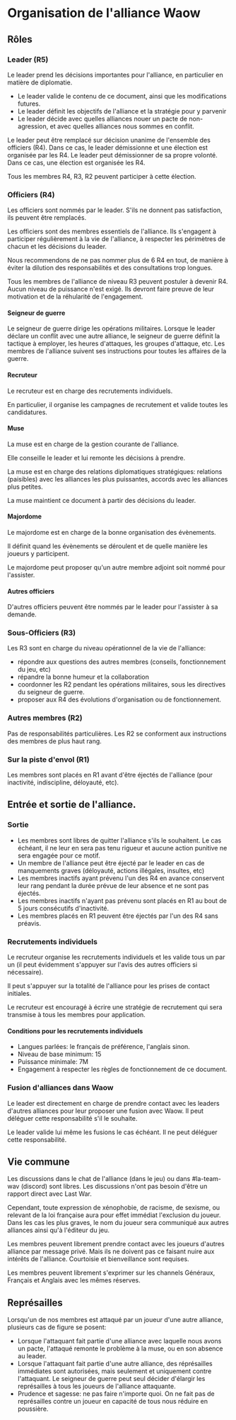 # Organisation de l'alliance Waow

## Rôles

### Leader (R5)

Le leader prend les décisions importantes pour l'alliance, en particulier en matière de diplomatie.

- Le leader valide le contenu de ce document, ainsi que les modifications futures.
- Le leader définit les objectifs de l'alliance et la stratégie pour y parvenir
- Le leader décide avec quelles alliances nouer un pacte de non-agression, et avec quelles alliances nous sommes en conflit.

Le leader peut être remplacé sur décision unanime de l'ensemble des officiers (R4). Dans ce cas, le leader démissionne et une élection est organisée par les R4.
Le leader peut démissionner de sa propre volonté. Dans ce cas, une élection est organisée les R4.

Tous les membres R4, R3, R2 peuvent participer à cette élection.

### Officiers (R4)

Les officiers sont nommés par le leader. S'ils ne donnent pas satisfaction, ils peuvent être remplacés.

Les officiers sont des membres essentiels de l'alliance. Ils s'engagent à participer régulièrement à la vie de l'alliance, à respecter les périmètres de chacun et les décisions du leader.

Nous recommendons de ne pas nommer plus de 6 R4 en tout, de manière à éviter la dilution des responsabilités et des consultations trop longues.

Tous les membres de l'alliance de niveau R3 peuvent postuler à devenir R4. Aucun niveau de puissance n'est exigé. Ils devront faire preuve de leur motivation et de la réhularité de l'engagement.


#### Seigneur de guerre

Le seigneur de guerre dirige les opérations militaires. Lorsque le leader déclare un conflit avec une autre alliance, le seigneur de guerre définit la tactique à employer, les heures d'attaques, les groupes d'attaque, etc. Les membres de l'alliance suivent ses instructions pour toutes les affaires de la guerre.

#### Recruteur

Le recruteur est en charge des recrutements individuels.

En particulier, il organise les campagnes de recrutement et valide toutes les candidatures.

#### Muse

La muse est en charge de la gestion courante de l'alliance.

Elle conseille le leader et lui remonte les décisions à prendre.

La muse est en charge des relations diplomatiques stratégiques: relations (paisibles) avec les alliances les plus puissantes, accords avec les alliances plus petites. 

La muse maintient ce document à partir des décisions du leader.


#### Majordome

Le majordome est en charge de la bonne organisation des évènements.

Il définit quand les évènements se déroulent et de quelle manière les joueurs y participent.

Le majordome peut proposer qu'un autre membre adjoint soit nommé pour l'assister.

#### Autres officiers

D'autres officiers peuvent être nommés par le leader pour l'assister à sa demande. 

### Sous-Officiers (R3)

Les R3 sont en charge du niveau opérationnel de la vie de l'alliance:

- répondre aux questions des autres membres (conseils, fonctionnement du jeu, etc)
- répandre la bonne humeur et la collaboration
- coordonner les R2 pendant les opérations militaires, sous les directives du seigneur de guerre.
- proposer aux R4 des évolutions d'organisation ou de fonctionnement.

### Autres membres (R2)

Pas de responsabilités particulières. Les R2 se conforment aux instructions des membres de plus haut rang.

### Sur la piste d'envol (R1)

Les membres sont placés en R1 avant d'être éjectés de l'alliance (pour inactivité, indiscipline, déloyauté, etc).


## Entrée et sortie de l'alliance.

### Sortie

- Les membres sont libres de quitter l'alliance s'ils le souhaitent. Le cas échéant, il ne leur en sera pas tenu rigueur et aucune action punitive ne sera engagée pour ce motif.
- Un membre de l'alliance peut être éjecté par le leader en cas de manquements graves (déloyauté, actions illégales, insultes, etc)
- Les membres inactifs ayant prévenu l'un des R4 en avance conservent leur rang pendant la durée prévue de leur absence et ne sont pas éjectés.
- Les membres inactifs n'ayant pas prévenu sont placés en R1 au bout de 5 jours consécutifs d'inactivité.
- Les membres placés en R1 peuvent être éjectés par l'un des R4 sans préavis.

### Recrutements individuels

Le recruteur organise les recrutements individuels et les valide tous un par un (il peut évidemment s'appuyer sur l'avis des autres officiers si nécessaire).

Il peut s'appuyer sur la totalité de l'alliance pour les prises de contact initiales.

Le recruteur est encouragé à écrire une stratégie de recrutement qui sera transmise à tous les membres pour application.

#### Conditions pour les recrutements individuels

- Langues parlées: le français de préférence, l'anglais sinon.
- Niveau de base minimum: 15
- Puissance minimale: 7M
- Engagement à respecter les règles de fonctionnement de ce document.

### Fusion d'alliances dans Waow

Le leader est directement en charge de prendre contact avec les leaders d'autres alliances pour leur proposer une fusion avec Waow. Il peut déléguer cette responsabilité s'il le souhaite.

Le leader valide lui même les fusions le cas échéant. Il ne peut déléguer cette responsabilité.

## Vie commune

Les discussions dans le chat de l'alliance (dans le jeu) ou dans #la-team-wav (discord) sont libres. Les discussions n'ont pas besoin d'être un rapport direct avec Last War.

Cependant, toute expression de xénophobie, de racisme, de sexisme, ou relevant de la loi française aura pour effet immédiat l'exclusion du joueur. Dans les cas les plus graves, le nom du joueur sera communiqué aux autres alliances ainsi qu'à l'éditeur du jeu.

Les membres peuvent librement prendre contact avec les joueurs d'autres alliance par message privé. Mais ils ne doivent pas ce faisant nuire aux intérêts de l'alliance. Courtoisie et bienveillance sont requises.

Les membres peuvent librement s'exprimer sur les channels Généraux, Français et Anglais avec les mêmes réserves.

## Représailles

Lorsqu'un de nos membres est attaqué par un joueur d'une autre alliance, plusieurs cas de figure se posent:

- Lorsque l'attaquant fait partie d'une alliance avec laquelle nous avons un pacte, l'attaqué remonte le problème à la muse, ou en son absence au leader.
- Lorsque l'attaquant fait partie d'une autre alliance, des réprésailles immédiates sont autorisées, mais seulement et uniquement contre l'attaquant. Le seigneur de guerre peut seul décider d'élargir les représailles à tous les joueurs de l'alliance attaquante.
- Prudence et sagesse: ne pas faire n'importe quoi. On ne fait pas de représailles contre un joueur en capacité de tous nous réduire en poussière.


